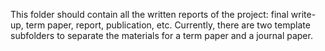 This folder should contain all the written reports of the project: final write-up, term paper, report, publication, etc.
Currently, there are two template subfolders to separate the materials for a term paper and a journal paper.
